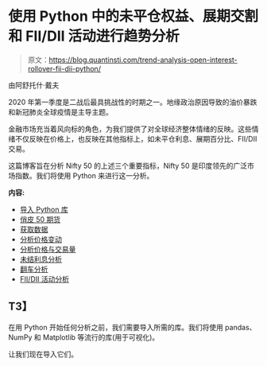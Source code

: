 # 使用 Python 中的未平仓权益、展期交割和 FII/DII 活动进行趋势分析

> 原文：<https://blog.quantinsti.com/trend-analysis-open-interest-rollover-fii-dii-python/>

由阿舒托什·戴夫

2020 年第一季度是二战后最具挑战性的时期之一。地缘政治原因导致的油价暴跌和新冠肺炎全球疫情是主导主题。

金融市场充当着风向标的角色，为我们提供了对全球经济整体情绪的反映。这些情绪不仅反映在价格上，也反映在其他指标上，如未平仓利息、展期百分比、FII/DII 交易。

这篇博客旨在分析 Nifty 50 的上述三个重要指标，Nifty 50 是印度领先的广泛市场指数。我们将使用 Python 来进行这一分析。

**内容:**

*   [导入 Python 库](#importing-python-libraries)
*   [俏皮 50 期货](#nifty-50-futures)
*   [获取数据](#getting-the-data)
*   [分析价格变动](#analysing-the-price-movement)
*   [分析价格与交易量](#analysing-price-vs-volume)
*   [未结利息分析](#open-interest-analysis)
*   [翻车分析](#rollover-analysis)
*   [FII/DII 活动分析](#fii-dii-activity-analysis)

## **T3】**

在用 Python 开始任何分析之前，我们需要导入所需的库。我们将使用 pandas、NumPy 和 Matplotlib 等流行的库(用于可视化)。

让我们现在导入它们。